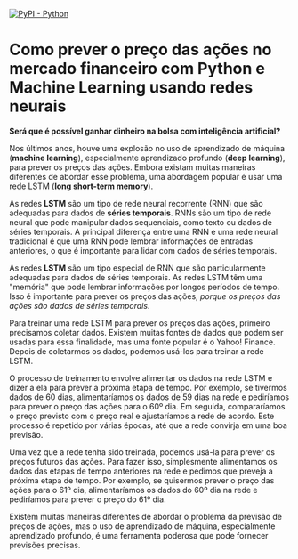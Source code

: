 [![PyPI - Python](https://img.shields.io/pypi/pyversions/iconsdk?logo=pypi)](https://pypi.org/project/iconsdk)

<h1>Como prever o preço das ações no mercado financeiro com Python e Machine Learning usando redes neurais</h1> 

<p><b>Será que é possível ganhar dinheiro na bolsa com inteligência artificial?</b></p>

<p>Nos últimos anos, houve uma explosão no uso de aprendizado de máquina (<b>machine learning</b>), especialmente aprendizado profundo (<b>deep learning</b>), para prever os preços das ações. Embora existam muitas maneiras diferentes de abordar esse problema, uma abordagem popular é usar uma rede LSTM (<b>long short-term memory</b>).

As redes <b>LSTM</b> são um tipo de rede neural recorrente (RNN) que são adequadas para dados de <b>séries temporais</b>. RNNs são um tipo de rede neural que pode manipular dados sequenciais, como texto ou dados de séries temporais. A principal diferença entre uma RNN e uma rede neural tradicional é que uma RNN pode lembrar informações de entradas anteriores, o que é importante para lidar com dados de séries temporais.

As redes <b>LSTM</b> são um tipo especial de RNN que são particularmente adequadas para dados de séries temporais. As redes LSTM têm uma "memória" que pode lembrar informações por longos períodos de tempo. Isso é importante para prever os preços das ações, *porque os preços das ações são dados de séries temporais*.

Para treinar uma rede LSTM para prever os preços das ações, primeiro precisamos coletar dados. Existem muitas fontes de dados que podem ser usadas para essa finalidade, mas uma fonte popular é o Yahoo! Finance. Depois de coletarmos os dados, podemos usá-los para treinar a rede LSTM.

O processo de treinamento envolve alimentar os dados na rede LSTM e dizer a ela para prever a próxima etapa de tempo. Por exemplo, se tivermos dados de 60 dias, alimentaríamos os dados de 59 dias na rede e pediríamos para prever o preço das ações para o 60º dia. Em seguida, compararíamos o preço previsto com o preço real e ajustaríamos a rede de acordo. Este processo é repetido por várias épocas, até que a rede convirja em uma boa previsão.

Uma vez que a rede tenha sido treinada, podemos usá-la para prever os preços futuros das ações. Para fazer isso, simplesmente alimentamos os dados das etapas de tempo anteriores na rede e pedimos que preveja a próxima etapa de tempo. Por exemplo, se quisermos prever o preço das ações para o 61º dia, alimentaríamos os dados do 60º dia na rede e pediríamos para prever o preço do 61º dia.

Existem muitas maneiras diferentes de abordar o problema da previsão de preços de ações, mas o uso de aprendizado de máquina, especialmente aprendizado profundo, é uma ferramenta poderosa que pode fornecer previsões precisas.
